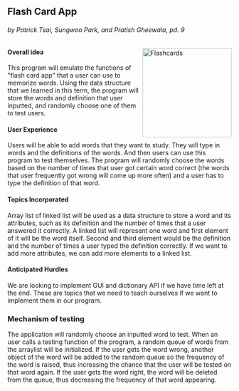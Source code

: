 <h2>Flash Card App</h2>
<h6> by Patrick Tsai, Sungwoo Park, and Pratish Gheewala, pd. 9</h6>

<img src="http://i287.photobucket.com/albums/ll128/patmaster/flashcard_zps2c1065a8.png" width="200" alt="Flashcards" align="right">

<h4>Overall idea</h4>
This program will emulate the functions of "flash card app" that a user can use to memorize words. 
Using the data structure that we learned in this term, 
the program will store the words and definition that user inputted, 
and randomly choose one of them to test users.

<h4>User Experience</h4> 
Users will be able to add words that they want to study. 
They will type in words and the definitions of the words. 
And then users can use this program to test themselves. 
The program will randomly choose the words based on the number of 
times that user got certain word correct (the words that user frequently 
got wrong will come up more often) and a user has to type the definition of that word.

<h4>Topics Incorporated</h4> 
Array list of linked list will be used as a data structure to 
store a word and its attributes, such as its definition and the number of 
times that a user answered it correctly. A linked list will represent one 
word and first element of it will be the word itself. Second and third element 
would be the definition and the number of times a user typed the definition correctly. 
If we want to add more attributes, we can add more elements to a linked list.

<h4>Anticipated Hurdles</h4>
We are looking to implement GUI and dictionary API if we have time left at the end. 
These are topics that we need to teach ourselves if we want to implement them in our program.

<h3>Mechanism of testing</h3> 
The application will randomly choose an inputted word to test. 
When an user calls a testing function of the program, a random queue of words from the arraylist will be initialized.
If the user gets the word wrong, another object of the word will be added to the random queue
so the frequency of the word is raised, thus increasing the chance that the user will be tested on 
that word again.
If the user gets the word right, the word will be deleted from the queue, thus decreasing the frequency
of that word appearing.